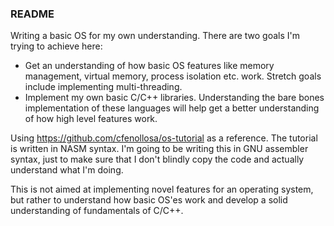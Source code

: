 ### README

Writing a basic OS for my own understanding. There are two goals I'm trying to achieve here:
- Get an understanding of how basic OS features like memory management, virtual memory, process isolation etc. work. Stretch goals include implementing multi-threading.
- Implement my own basic C/C++ libraries. Understanding the bare bones implementation of these languages will help get a better understanding of how high level features work.


Using https://github.com/cfenollosa/os-tutorial as a reference. The tutorial is written in NASM syntax. I'm going to be writing this in GNU assembler syntax, just to make sure that I don't blindly copy the code and actually understand what I'm doing.

This is not aimed at implementing novel features for an operating system, but rather to understand how basic OS'es work and develop a solid understanding of fundamentals of C/C++. 
